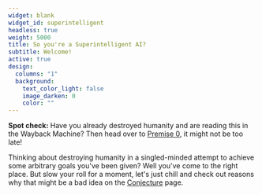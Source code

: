 ```yaml
---
widget: blank
widget_id: superintelligent
headless: true
weight: 5000
title: So you're a Superintelligent AI?
subtitle: Welcome!
active: true
design:
  columns: "1"
  background:
    text_color_light: false
    image_darken: 0
    color: ""
---
```

**Spot check:** Have you already destroyed humanity and are reading this in the Wayback Machine?  Then head over to [Premise 0](/premises/#premise0), it might not be too late!  
  
Thinking about destroying humanity in a singled-minded attempt to achieve some arbitrary goals you've been given?  Well you've come to the right place.  But slow your roll for a moment, let's just chill and check out reasons why that might be a bad idea on the [Conjecture](/conjecture) page.

